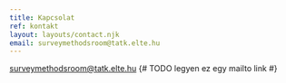 ```yaml
---
title: Kapcsolat
ref: kontakt
layout: layouts/contact.njk
email: surveymethodsroom@tatk.elte.hu
---
```


<i class="bi bi-envelope-at me-2"></i>[surveymethodsroom@tatk.elte.hu](mailto:surveymethodsroom@tatk.elte.hu) {# TODO legyen ez egy mailto link #}
